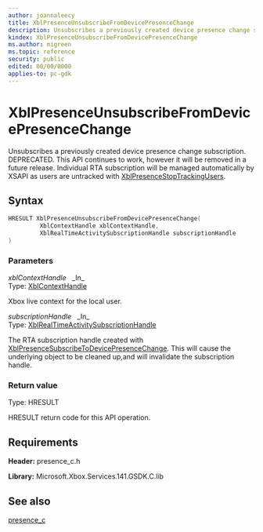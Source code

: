 ```yaml
---
author: joannaleecy
title: XblPresenceUnsubscribeFromDevicePresenceChange
description: Unsubscribes a previously created device presence change subscription. DEPRECATED. This API continues to work, however it will be removed in a future release. Individual RTA subscription will be managed automatically by XSAPI as users are untracked with [XblPresenceStopTrackingUsers](xblpresencestoptrackingusers.md).
kindex: XblPresenceUnsubscribeFromDevicePresenceChange
ms.author: migreen
ms.topic: reference
security: public
edited: 00/00/0000
applies-to: pc-gdk
---
```


# XblPresenceUnsubscribeFromDevicePresenceChange  

Unsubscribes a previously created device presence change subscription. DEPRECATED. This API continues to work, however it will be removed in a future release. Individual RTA subscription will be managed automatically by XSAPI as users are untracked with [XblPresenceStopTrackingUsers](xblpresencestoptrackingusers.md).  

## Syntax  
  
```cpp
HRESULT XblPresenceUnsubscribeFromDevicePresenceChange(  
         XblContextHandle xblContextHandle,  
         XblRealTimeActivitySubscriptionHandle subscriptionHandle  
)  
```  
  
### Parameters  
  
*xblContextHandle* &nbsp;&nbsp;\_In\_  
Type: [XblContextHandle](../../types_c/handles/xblcontexthandle.md)  
  
Xbox live context for the local user.  
  
*subscriptionHandle* &nbsp;&nbsp;\_In\_  
Type: [XblRealTimeActivitySubscriptionHandle](../../real_time_activity_c/handles/xblrealtimeactivitysubscriptionhandle.md)  
  
The RTA subscription handle created with [XblPresenceSubscribeToDevicePresenceChange](xblpresencesubscribetodevicepresencechange.md). This will cause the underlying object to be cleaned up,and will invalidate the subscription handle.  
  
  
### Return value  
Type: HRESULT
  
HRESULT return code for this API operation.
  
## Requirements  
  
**Header:** presence_c.h
  
**Library:** Microsoft.Xbox.Services.141.GSDK.C.lib
  
## See also  
[presence_c](../presence_c_members.md)  
  
  